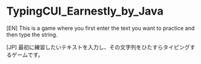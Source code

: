 # TypingCUI_Earnestly_by_Java
[EN]
This is a game where you first enter the text you want to practice and then type the string.

[JP]
最初に練習したいテキストを入力し、その文字列をひたすらタイピングするゲームです。
